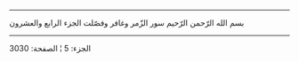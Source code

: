 ------------------------------------------------------------------------

بسم الله الرّحمن الرّحيم سور الزّمر وغافر وفصّلت الجزء الرابع والعشرون

------------------------------------------------------------------------

الجزء: 5 ¦ الصفحة: 3030
